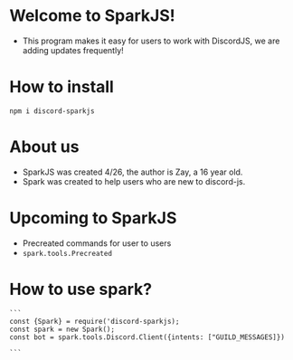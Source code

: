 # Welcome to SparkJS!
- This program makes it easy for users to work with DiscordJS, we are adding updates frequently!

# How to install
```npm i discord-sparkjs```

# About us
 - SparkJS was created 4/26, the author is Zay, a 16 year old.
 - Spark was created to help users who are new to discord-js.

# Upcoming to SparkJS
- Precreated commands for user to users
- ```spark.tools.Precreated```

# How to use spark?
    ```
    const {Spark} = require('discord-sparkjs);
    const spark = new Spark();
    const bot = spark.tools.Discord.Client({intents: ["GUILD_MESSAGES]})
    
    ```